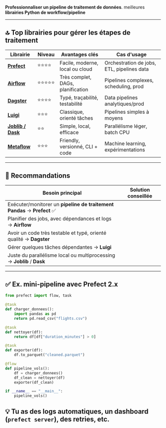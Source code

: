 **Professionnaliser un pipeline de traitement de données**. 
meilleures **librairies Python de workflow/pipeline** 

---
## 🔝 **Top librairies pour gérer les étapes de traitement**

| Librairie        | Niveau | Avantages clés | Cas d'usage |
|------------------|--------|----------------|-------------|
| **[Prefect](https://www.prefect.io/)**     | ⭐⭐⭐⭐ | Facile, moderne, local ou cloud | Orchestration de jobs, ETL, pipelines data |
| **[Airflow](https://airflow.apache.org/)** | ⭐⭐⭐⭐⭐ | Très complet, DAGs, planification | Pipelines complexes, scheduling, prod |
| **[Dagster](https://dagster.io/)**         | ⭐⭐⭐⭐ | Typé, traçabilité, testabilité | Data pipelines analytiques/prod |
| **[Luigi](https://github.com/spotify/luigi)** | ⭐⭐⭐ | Classique, orienté tâches | Pipelines simples à moyens |
| **[Joblib / Dask](https://joblib.readthedocs.io/)** | ⭐⭐ | Simple, local, efficace | Parallélisme léger, batch CPU |
| **[Metaflow](https://metaflow.org/)**      | ⭐⭐⭐ | Friendly, versionné, CLI + code | Machine learning, expérimentations |

---

## 🧠 Recommandations

| Besoin principal | Solution conseillée |
|------------------|---------------------|
| Exécuter/monitorer un **pipeline de traitement Pandas** → **Prefect** ✅  
| Planifier des jobs, avec dépendances et logs → **Airflow**  
| Avoir un code très testable et typé, orienté qualité → **Dagster**  
| Gérer quelques tâches dépendantes → **Luigi**  
| Juste du parallélisme local ou multiprocessing → **Joblib** / **Dask**  

---
## ✅ Ex. mini-pipeline avec **Prefect 2.x**

```python
from prefect import flow, task

@task
def charger_donnees():
    import pandas as pd
    return pd.read_csv("flights.csv")

@task
def nettoyer(df):
    return df[df["duration_minutes"] > 0]

@task
def exporter(df):
    df.to_parquet("cleaned.parquet")

@flow
def pipeline_vols():
    df = charger_donnees()
    df_clean = nettoyer(df)
    exporter(df_clean)

if __name__ == "__main__":
    pipeline_vols()
```
💡 Tu as des logs automatiques, un dashboard (`prefect server`), des retries, etc.
---
